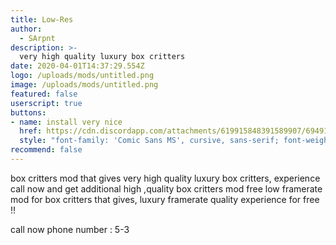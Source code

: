 ```yaml
---
title: Low-Res
author:
  - SArpnt
description: >-
  very high quality luxury box critters
date: 2020-04-01T14:37:29.554Z
logo: /uploads/mods/untitled.png
image: /uploads/mods/untitled.png
featured: false
userscript: true
buttons:
- name: install very nice
  href: https://cdn.discordapp.com/attachments/619915848391589907/694915144857288824/Low-Res_boxcritters.user.js
  style: "font-family: 'Comic Sans MS', cursive, sans-serif; font-weight: normal;"
recommend: false
---
```

box critters mod that gives very high quality luxury box critters, experience
call now and get additional high ,quality box critters mod free low framerate
mod for box critters that gives, luxury framerate quality experience for free
!!

call now phone number : 5-3